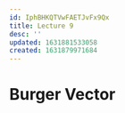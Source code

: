 ```yaml
---
id: IphBHKQTVwFAETJvFx9Qx
title: Lecture 9
desc: ''
updated: 1631881533058
created: 1631879971684
---
```


# Burger Vector